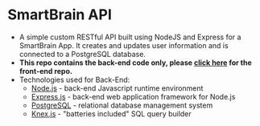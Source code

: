 # SmartBrain API
* A simple custom RESTful API built using NodeJS and Express for a SmartBrain App. It creates and updates user information and is connected to a PostgreSQL database.
* **This repo contains the back-end code only, please [click here](https://github.com/philipm979/SmartBrainApp) for the front-end repo.**
* Technologies used for Back-End:
  * [Node.js](https://nodejs.org/en/) - back-end Javascript runtime environment
  * [Express.js](https://expressjs.com/) - back-end web application framework for Node.js
  * [PostgreSQL](https://www.postgresql.org/) - relational database management system
  * [Knex.js](https://knexjs.org/#Builder-from) - "batteries included" SQL query builder
  
  
  
  
